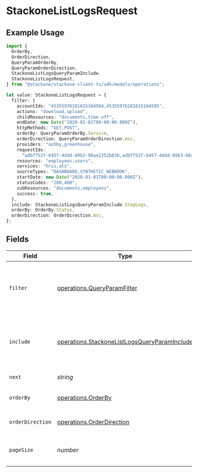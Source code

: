 # StackoneListLogsRequest

## Example Usage

```typescript
import {
  OrderBy,
  OrderDirection,
  QueryParamOrderBy,
  QueryParamOrderDirection,
  StackoneListLogsQueryParamInclude,
  StackoneListLogsRequest,
} from "@stackone/stackone-client-ts/sdk/models/operations";

let value: StackoneListLogsRequest = {
  filter: {
    accountIds: "45355976281015164504,45355976281015164505",
    actions: "download,upload",
    childResources: "documents,time-off",
    endDate: new Date("2020-01-01T00:00:00.000Z"),
    httpMethods: "GET,POST",
    orderBy: QueryParamOrderBy.Service,
    orderDirection: QueryParamOrderDirection.Asc,
    providers: "ashby,greenhouse",
    requestIds:
      "adbf752f-6457-4ddd-89b3-98ae2252b83b,adbf752f-6457-4ddd-89b3-98ae2252b83c",
    resources: "employees,users",
    services: "hris,ats",
    sourceTypes: "DASHBOARD,SYNTHETIC_WEBHOOK",
    startDate: new Date("2020-01-01T00:00:00.000Z"),
    statusCodes: "200,400",
    subResources: "documents,employees",
    success: true,
  },
  include: StackoneListLogsQueryParamInclude.StepLogs,
  orderBy: OrderBy.Status,
  orderDirection: OrderDirection.Asc,
};
```

## Fields

| Field                                                                                                               | Type                                                                                                                | Required                                                                                                            | Description                                                                                                         | Example                                                                                                             |
| ------------------------------------------------------------------------------------------------------------------- | ------------------------------------------------------------------------------------------------------------------- | ------------------------------------------------------------------------------------------------------------------- | ------------------------------------------------------------------------------------------------------------------- | ------------------------------------------------------------------------------------------------------------------- |
| `filter`                                                                                                            | [operations.QueryParamFilter](../../../sdk/models/operations/queryparamfilter.md)                                   | :heavy_minus_sign:                                                                                                  | Filter parameters that allow greater customisation of the list response                                             |                                                                                                                     |
| `include`                                                                                                           | [operations.StackoneListLogsQueryParamInclude](../../../sdk/models/operations/stackonelistlogsqueryparaminclude.md) | :heavy_minus_sign:                                                                                                  | The include parameter allows you to include additional data in the response.                                        | step_logs                                                                                                           |
| `next`                                                                                                              | *string*                                                                                                            | :heavy_minus_sign:                                                                                                  | The unified cursor                                                                                                  |                                                                                                                     |
| `orderBy`                                                                                                           | [operations.OrderBy](../../../sdk/models/operations/orderby.md)                                                     | :heavy_minus_sign:                                                                                                  | The field to order the results by.                                                                                  | created_at                                                                                                          |
| `orderDirection`                                                                                                    | [operations.OrderDirection](../../../sdk/models/operations/orderdirection.md)                                       | :heavy_minus_sign:                                                                                                  | The direction to order the results by.                                                                              | asc                                                                                                                 |
| `pageSize`                                                                                                          | *number*                                                                                                            | :heavy_minus_sign:                                                                                                  | The number of results per page (default value is 25)                                                                |                                                                                                                     |